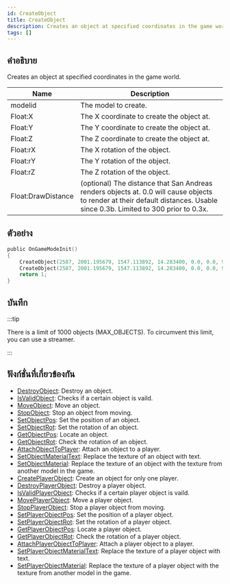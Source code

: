 ```yaml
---
id: CreateObject
title: CreateObject
description: Creates an object at specified coordinates in the game world.
tags: []
---
```


## คำอธิบาย

Creates an object at specified coordinates in the game world.

| Name               | Description                                                                                                                                                                |
| ------------------ | -------------------------------------------------------------------------------------------------------------------------------------------------------------------------- |
| modelid            | The model to create.                                                                                                                                                       |
| Float:X            | The X coordinate to create the object at.                                                                                                                                  |
| Float:Y            | The Y coordinate to create the object at.                                                                                                                                  |
| Float:Z            | The Z coordinate to create the object at.                                                                                                                                  |
| Float:rX           | The X rotation of the object.                                                                                                                                              |
| Float:rY           | The Y rotation of the object.                                                                                                                                              |
| Float:rZ           | The Z rotation of the object.                                                                                                                                              |
| Float:DrawDistance | (optional) The distance that San Andreas renders objects at. 0.0 will cause objects to render at their default distances. Usable since 0.3b. Limited to 300 prior to 0.3x. |

## ตัวอย่าง

```c
public OnGameModeInit()
{
    CreateObject(2587, 2001.195679, 1547.113892, 14.283400, 0.0, 0.0, 96.0); // Object will render at its default distance.
    CreateObject(2587, 2001.195679, 1547.113892, 14.283400, 0.0, 0.0, 96.0, 300.0); // Object will render at 300.0 units.
    return 1;
}
```

## บันทึก

:::tip

There is a limit of 1000 objects (MAX_OBJECTS). To circumvent this limit, you can use a streamer.

:::

## ฟังก์ชั่นที่เกี่ยวข้องกัน

- [DestroyObject](../../scripting/functions/DestroyObject.md): Destroy an object.
- [IsValidObject](../../scripting/functions/IsValidObject.md): Checks if a certain object is vaild.
- [MoveObject](../../scripting/functions/MoveObject.md): Move an object.
- [StopObject](../../scripting/functions/StopObject.md): Stop an object from moving.
- [SetObjectPos](../../scripting/functions/SetObjectPos.md): Set the position of an object.
- [SetObjectRot](../../scripting/functions/SetObjectRot.md): Set the rotation of an object.
- [GetObjectPos](../../scripting/functions/GetObjectPos.md): Locate an object.
- [GetObjectRot](../../scripting/functions/GetObjectRot.md): Check the rotation of an object.
- [AttachObjectToPlayer](../../scripting/functions/AttachObjectToPlayer.md): Attach an object to a player.
- [SetObjectMaterialText](../../scripting/functions/SetObjectMaterialText.md): Replace the texture of an object with text.
- [SetObjectMaterial](../../scripting/functions/SetObjectMaterial.md): Replace the texture of an object with the texture from another model in the game.
- [CreatePlayerObject](../../scripting/functions/CreatePlayerObject.md): Create an object for only one player.
- [DestroyPlayerObject](../../scripting/functions/DestroyPlayerObject.md): Destroy a player object.
- [IsValidPlayerObject](../../scripting/functions/IsValidPlayerObject.md): Checks if a certain player object is vaild.
- [MovePlayerObject](../../scripting/functions/MovePlayerObject.md): Move a player object.
- [StopPlayerObject](../../scripting/functions/StopPlayerObject.md): Stop a player object from moving.
- [SetPlayerObjectPos](../../scripting/functions/SetPlayerObjectPos.md): Set the position of a player object.
- [SetPlayerObjectRot](../../scripting/functions/SetPlayerObjectRot.md): Set the rotation of a player object.
- [GetPlayerObjectPos](../../scripting/functions/GetPlayerObjectPos.md): Locate a player object.
- [GetPlayerObjectRot](../../scripting/functions/GetPlayerObjectRot.md): Check the rotation of a player object.
- [AttachPlayerObjectToPlayer](../../scripting/functions/AttachPlayerObjectToPlayer.md): Attach a player object to a player.
- [SetPlayerObjectMaterialText](../../scripting/functions/SetPlayerObjectMaterialText.md): Replace the texture of a player object with text.
- [SetPlayerObjectMaterial](../../scripting/functions/SetPlayerObjectMaterial.md): Replace the texture of a player object with the texture from another model in the game.
